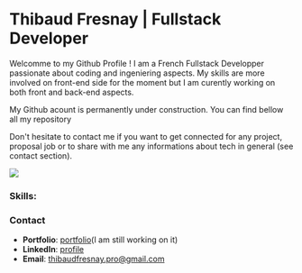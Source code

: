 
# Thibaud Fresnay | Fullstack Developer 

Welcomme to my Github Profile !
I am a French Fullstack Developper passionate about coding and ingeniering aspects. My skills are more involved on front-end side for the moment but I am curently working on both front and back-end aspects.

My Github acount is permanently under construction.
You can find bellow all my repository

Don't hesitate to contact me if you want to get connected for any project, proposal job or to share with me any informations about tech in general (see contact section).

<picture>
  <source
    srcset="https://github-readme-stats.vercel.app/api?username=ThibaudFre&show_icons=true&theme=vue-dark"
    media="(prefers-color-scheme: dark)"
  />
  <source
    srcset="https://github-readme-stats.vercel.app/api?username=ThibaudFre&show_icons=true&theme=vue"
    media="(prefers-color-scheme: light), (prefers-color-scheme: no-preference)"
  />
  <img src="https://github-readme-stats.vercel.app/api?username=anuraghazra&show_icons=true" />
</picture>


### Skills:

### Contact
- **Portfolio**: [portfolio](https://github.com/ThibaudFre/MyPortfolio_Backend)(I am still working on it)  
- **LinkedIn**: [profile](https://www.linkedin.com/in/thibaudfres/) 
- **Email**: [thibaudfresnay.pro@gmail.com](mailto:thibaudfresnay.pro@gmail.com)
<!--
**ThibaudFre/ThibaudFre** is a ✨ _special_ ✨ repository because its `README.md` (this file) appears on your GitHub profile.

Here are some ideas to get you started:

- 🔭 I’m currently working on ...
- 🌱 I’m currently learning ...
- 👯 I’m looking to collaborate on ...
- 🤔 I’m looking for help with ...
- 💬 Ask me about ...
- 📫 How to reach me: ...
- 😄 Pronouns: ...
- ⚡ Fun fact: ...
-->
